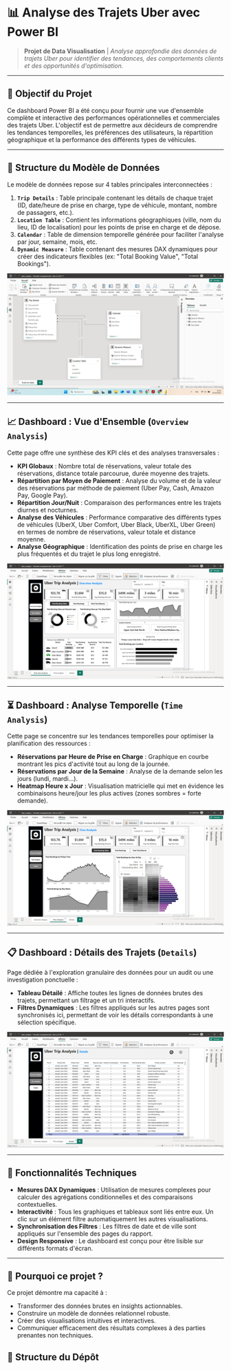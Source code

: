 # 📊 Analyse des Trajets Uber avec Power BI

> **Projet de Data Visualisation** | *Analyse approfondie des données de trajets Uber pour identifier des tendances, des comportements clients et des opportunités d'optimisation.*

---

## 🎯 Objectif du Projet

Ce dashboard Power BI a été conçu pour fournir une vue d'ensemble complète et interactive des performances opérationnelles et commerciales des trajets Uber. L'objectif est de permettre aux décideurs de comprendre les tendances temporelles, les préférences des utilisateurs, la répartition géographique et la performance des différents types de véhicules.

---

## 🧩 Structure du Modèle de Données

Le modèle de données repose sur 4 tables principales interconnectées :

1.  **`Trip Details`** : Table principale contenant les détails de chaque trajet (ID, date/heure de prise en charge, type de véhicule, montant, nombre de passagers, etc.).
2.  **`Location Table`** : Contient les informations géographiques (ville, nom du lieu, ID de localisation) pour les points de prise en charge et de dépose.
3.  **`Calendar`** : Table de dimension temporelle générée pour faciliter l'analyse par jour, semaine, mois, etc.
4.  **`Dynamic Measure`** : Table contenant des mesures DAX dynamiques pour créer des indicateurs flexibles (ex: "Total Booking Value", "Total Bookings").

![Modèle de Données](screenshots/data_model.png)

---

## 📈 Dashboard : Vue d'Ensemble (`Overview Analysis`)

Cette page offre une synthèse des KPI clés et des analyses transversales :

-   **KPI Globaux** : Nombre total de réservations, valeur totale des réservations, distance totale parcourue, durée moyenne des trajets.
-   **Répartition par Moyen de Paiement** : Analyse du volume et de la valeur des réservations par méthode de paiement (Uber Pay, Cash, Amazon Pay, Google Pay).
-   **Répartition Jour/Nuit** : Comparaison des performances entre les trajets diurnes et nocturnes.
-   **Analyse des Véhicules** : Performance comparative des différents types de véhicules (UberX, Uber Comfort, Uber Black, UberXL, Uber Green) en termes de nombre de réservations, valeur totale et distance moyenne.
-   **Analyse Géographique** : Identification des points de prise en charge les plus fréquentés et du trajet le plus long enregistré.

![Vue d'Ensemble](screenshots/overview_analysis.png)

---

## ⏳ Dashboard : Analyse Temporelle (`Time Analysis`)

Cette page se concentre sur les tendances temporelles pour optimiser la planification des ressources :

-   **Réservations par Heure de Prise en Charge** : Graphique en courbe montrant les pics d'activité tout au long de la journée.
-   **Réservations par Jour de la Semaine** : Analyse de la demande selon les jours (lundi, mardi...).
-   **Heatmap Heure x Jour** : Visualisation matricielle qui met en évidence les combinaisons heure/jour les plus actives (zones sombres = forte demande).

![Analyse Temporelle](screenshots/time_analysis.png)

---

## 📋 Dashboard : Détails des Trajets (`Details`)

Page dédiée à l'exploration granulaire des données pour un audit ou une investigation ponctuelle :

-   **Tableau Détailé** : Affiche toutes les lignes de données brutes des trajets, permettant un filtrage et un tri interactifs.
-   **Filtres Dynamiques** : Les filtres appliqués sur les autres pages sont synchronisés ici, permettant de voir les détails correspondants à une sélection spécifique.

![Détails des Trajets](screenshots/details_page.png)

---

## 🔧 Fonctionnalités Techniques

-   **Mesures DAX Dynamiques** : Utilisation de mesures complexes pour calculer des agrégations conditionnelles et des comparaisons contextuelles.
-   **Interactivité** : Tous les graphiques et tableaux sont liés entre eux. Un clic sur un élément filtre automatiquement les autres visualisations.
-   **Synchronisation des Filtres** : Les filtres de date et de ville sont appliqués sur l'ensemble des pages du rapport.
-   **Design Responsive** : Le dashboard est conçu pour être lisible sur différents formats d'écran.

---
## 🚀 Pourquoi ce projet ?

Ce projet démontre ma capacité à :
-   Transformer des données brutes en insights actionnables.
-   Construire un modèle de données relationnel robuste.
-   Créer des visualisations intuitives et interactives.
-   Communiquer efficacement des résultats complexes à des parties prenantes non techniques.


## 📁 Structure du Dépôt
